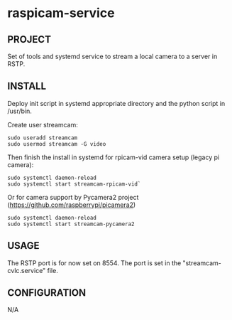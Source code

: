 # raspicam-service

## PROJECT
Set of tools and systemd service to stream a local camera to a server in RSTP.

## INSTALL
Deploy init script in systemd appropriate directory and the python script in /usr/bin.

Create user streamcam:
```
sudo useradd streamcam
sudo usermod streamcam -G video
```

Then finish the install in systemd for rpicam-vid camera setup (legacy pi camera):
```
sudo systemctl daemon-reload
sudo systemctl start streamcam-rpicam-vid`
```

Or for camera support by Pycamera2 project (https://github.com/raspberrypi/picamera2)
```
sudo systemctl daemon-reload
sudo systemctl start streamcam-pycamera2
```

## USAGE
The RSTP port is for now set on 8554. The port is set in the "streamcam-cvlc.service" file.

## CONFIGURATION
N/A

